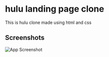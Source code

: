 
# hulu landing page clone

This is hulu clone made using html and css



## Screenshots

![App Screenshot](https://raw.githubusercontent.com/kheya19/hulu_clone/master/assets/images/screenshot/sc1.png)


